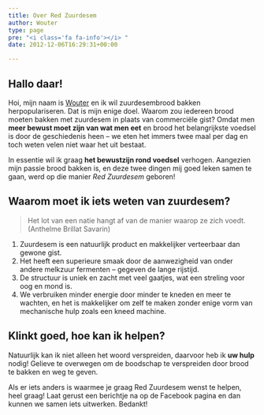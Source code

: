 ```yaml
---
title: Over Red Zuurdesem
author: Wouter
type: page
pre: "<i class='fa fa-info'></i> "
date: 2012-12-06T16:29:31+00:00

---
```


## Hallo daar!

Hoi, mijn naam is [Wouter][1] en ik wil zuurdesembrood bakken herpopulariseren. Dat is mijn enige doel. Waarom zou iedereen brood moeten bakken met zuurdesem in plaats van commerciële gist? Omdat men **meer bewust moet zijn van wat men eet** en brood het belangrijkste voedsel is door de geschiedenis heen &#8211; we eten het immers twee maal per dag en toch weten velen niet waar het uit bestaat.
  
In essentie wil ik graag **het bewustzijn rond voedsel** verhogen. Aangezien mijn passie brood bakken is, en deze twee dingen mij goed leken samen te gaan, werd op die manier _Red Zuurdesem_ geboren!

## Waarom moet ik iets weten van zuurdesem?

> Het lot van een natie hangt af van de manier waarop ze zich voedt. (Anthelme Brillat Savarin)

  1. <span style="line-height: 15px;">Zuurdesem is een natuurlijk product en makkelijker verteerbaar dan gewone gist.</span>
  2. <span style="line-height: 15px;">Het heeft een superieure smaak door de aanwezigheid van onder andere melkzuur fermenten &#8211; gegeven de lange rijstijd.</span>
  3. <span style="line-height: 15px;">De structuur is uniek en zacht met veel gaatjes, wat een streling voor oog en mond is.</span>
  4. <span style="line-height: 15px;">We verbruiken minder energie door minder te kneden en meer te wachten, en het is makkelijker om zelf te maken zonder enige vorm van mechanische hulp zoals een kneed machine.</span>

## Klinkt goed, hoe kan ik helpen?

Natuurlijk kan ik niet alleen het woord verspreiden, daarvoor heb ik **uw hulp** nodig! Gelieve te overwegen om de boodschap te verspreiden door brood te bakken en weg te geven.

Als er iets anders is waarmee je graag Red Zuurdesem wenst te helpen, heel graag! Laat gerust een berichtje na op de Facebook pagina en dan kunnen we samen iets uitwerken. Bedankt!

 [1]: https://brainbaking.com/about/
 [2]: https://sourdough.com/shop/artisan-baker-association